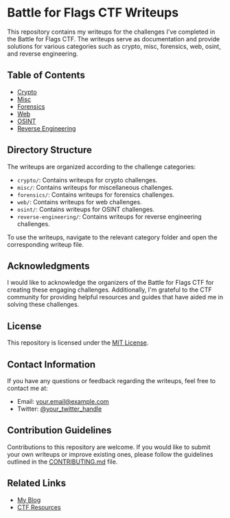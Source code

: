 # Battle for Flags CTF Writeups

This repository contains my writeups for the challenges I've completed in the Battle for Flags CTF. The writeups serve as documentation and provide solutions for various categories such as crypto, misc, forensics, web, osint, and reverse engineering.

## Table of Contents

- [Crypto](#crypto)
- [Misc](#misc)
- [Forensics](#forensics)
- [Web](#web)
- [OSINT](#osint)
- [Reverse Engineering](#reverse-engineering)

## Directory Structure

The writeups are organized according to the challenge categories:

- `crypto/`: Contains writeups for crypto challenges.
- `misc/`: Contains writeups for miscellaneous challenges.
- `forensics/`: Contains writeups for forensics challenges.
- `web/`: Contains writeups for web challenges.
- `osint/`: Contains writeups for OSINT challenges.
- `reverse-engineering/`: Contains writeups for reverse engineering challenges.

To use the writeups, navigate to the relevant category folder and open the corresponding writeup file.

## Acknowledgments

I would like to acknowledge the organizers of the Battle for Flags CTF for creating these engaging challenges. Additionally, I'm grateful to the CTF community for providing helpful resources and guides that have aided me in solving these challenges.

## License

This repository is licensed under the [MIT License](LICENSE).

## Contact Information

If you have any questions or feedback regarding the writeups, feel free to contact me at:

- Email: your.email@example.com
- Twitter: [@your_twitter_handle](https://twitter.com/your_twitter_handle)

## Contribution Guidelines

Contributions to this repository are welcome. If you would like to submit your own writeups or improve existing ones, please follow the guidelines outlined in the [CONTRIBUTING.md](CONTRIBUTING.md) file.

## Related Links

- [My Blog](https://example.com/blog)
- [CTF Resources](https://example.com/ctf-resources)
